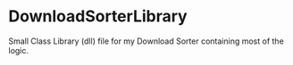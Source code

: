 # DownloadSorterLibrary
Small Class Library (dll) file for my Download Sorter containing most of the logic.
